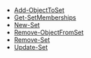 * [Add-ObjectToSet](https://github.com/wim-beck/IS4U-FIM-Powershell/wiki/Add-ObjectToSet)<br />
* [Get-SetMemberships](https://github.com/wim-beck/IS4U-FIM-Powershell/wiki/Get-SetMemberships)<br />
* [New-Set](https://github.com/wim-beck/IS4U-FIM-Powershell/wiki/New-Set)<br />
* [Remove-ObjectFromSet](https://github.com/wim-beck/IS4U-FIM-Powershell/wiki/Remove-ObjectFromSet)<br />
* [Remove-Set](https://github.com/wim-beck/IS4U-FIM-Powershell/wiki/Remove-Set)<br />
* [Update-Set](https://github.com/wim-beck/IS4U-FIM-Powershell/wiki/Update-Set)<br />